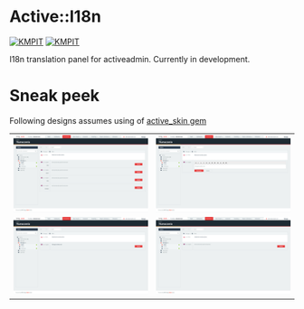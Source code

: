 # Active::I18n

[![KMPIT](http://kmpit.com/badge_kmpit.png)](http://kmpit.com) [![KMPIT](http://kmpit.com/badge_howwedoapps.png)](http://howwedoapps.com)

I18n translation panel for activeadmin. Currently in development.

# Sneak peek

Following designs assumes using of [active_skin gem](https://github.com/KMPgroup/active_skin)

<table>
  <tr>
    <td>
      <a href="./doc/sneak_peek1.jpg"><img src="./doc/sneak_peek1.jpg"></a>
    </td>
    <td>
      <a href="./doc/sneak_peek2.jpg"><img src="./doc/sneak_peek2.jpg"></a>
    </td>
  </tr>
  <tr>
    <td>
      <a href="./doc/sneak_peek3.jpg"><img src="./doc/sneak_peek3.jpg"></a>
    </td>
    <td>
      <a href="./doc/sneak_peek4.jpg"><img src="./doc/sneak_peek4.jpg"></a>
    </td>
  </tr>
</table>